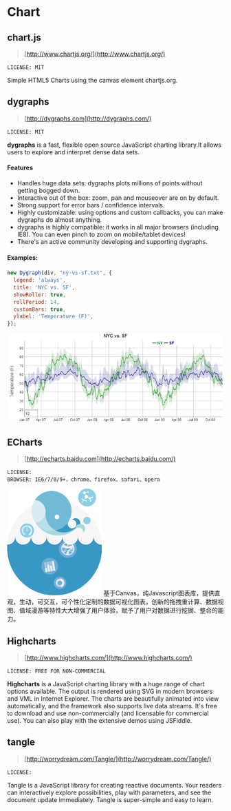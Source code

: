 Chart
=====

chart.js
--------

> [http://www.chartjs.org/](http://www.chartjs.org/)

	LICENSE: MIT

Simple HTML5 Charts using the canvas element chartjs.org.

dygraphs
--------
> [http://dygraphs.com](http://dygraphs.com/)
	
	LICENSE: MIT

**dygraphs** is a fast, flexible open source JavaScript charting library.It allows users to explore and interpret dense data sets. 

#### Features
- Handles huge data sets: dygraphs plots millions of points without getting bogged down.
- Interactive out of the box: zoom, pan and mouseover are on by default.
- Strong support for error bars / confidence intervals.
- Highly customizable: using options and custom callbacks, you can make dygraphs do almost anything.
- dygraphs is highly compatible: it works in all major browsers (including IE8). You can even pinch to zoom on mobile/tablet devices!
- There's an active community developing and supporting dygraphs.

#### Examples:

```javascript
new Dygraph(div, "ny-vs-sf.txt", {
  legend: 'always',
  title: 'NYC vs. SF',
  showRoller: true,
  rollPeriod: 14,
  customBars: true,
  ylabel: 'Temperature (F)',
});
```
![demo](../images/demo_dygraphs.png)

ECharts
-------

> [http://echarts.baidu.com](http://echarts.baidu.com/)
	
	LICENSE: 
	BROWSER: IE6/7/8/9+，chrome、firefox、safari、opera 

![logo](../images/logo_echarts.png)
基于Canvas，纯Javascript图表库，提供直观，生动，可交互，可个性化定制的数据可视化图表。创新的拖拽重计算、数据视图、值域漫游等特性大大增强了用户体验，赋予了用户对数据进行挖掘、整合的能力。

Highcharts
----------

> [http://www.highcharts.com/](http://www.highcharts.com/)

	LICENSE: FREE FOR NON-COMMERCIAL

**Highcharts** is a JavaScript charting library with a huge range of chart options available. The output is rendered using SVG in modern browsers and VML in Internet Explorer. The charts are beautifully animated into view automatically, and the framework also supports live data streams. It's free to download and use non-commercially (and licensable for commercial use). You can also play with the extensive demos using JSFiddle.

tangle
------

> [http://worrydream.com/Tangle/](http://worrydream.com/Tangle/)

	LICENSE: 

Tangle is a JavaScript library for creating reactive documents. Your readers can interactively explore possibilities, play with parameters, and see the document update immediately. Tangle is super-simple and easy to learn.